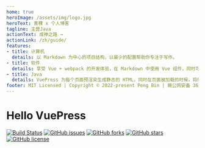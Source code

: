 ```yaml
---
home: true
heroImage: /assets/img/logo.jpg
heroText: 青稞 x 个人博客
tagline: 主营Java
actionText: 成神之路 →
actionLink: /zh/guide/
features:
- title: 计算机
  details: 以 Markdown 为中心的项目结构，以最少的配置帮助你专注于写作。
- title: 软件
  details: 享受 Vue + webpack 的开发体验，在 Markdown 中使用 Vue 组件，同时可以使用 Vue 来开发自定义主题。
- title: Java
  details: VuePress 为每个页面预渲染生成静态的 HTML，同时在页面被加载的时候，将作为 SPA 运行。
footer: MIT Licensed | Copyright © 2022-present Peng Bin | 赣公网安备 36010402000284号
---
```

# Hello VuePress
[![Build Status](https://app.travis-ci.com/PengZong666/qingke.svg?branch=master)](https://app.travis-ci.com/PengZong666/qingke)
[![GitHub issues](https://img.shields.io/github/issues/PengZong666/qingke)](https://github.com/PengZong666/qingke/issues)
[![GitHub forks](https://img.shields.io/github/forks/PengZong666/qingke)](https://github.com/PengZong666/qingke/network)
[![GitHub stars](https://img.shields.io/github/stars/PengZong666/qingke)](https://github.com/PengZong666/qingke/stargazers)
[![GitHub license](https://img.shields.io/github/license/PengZong666/qingke)](https://github.com/PengZong666/qingke)